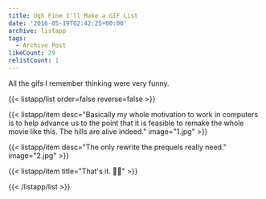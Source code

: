 ```yaml
---
title: Ugh Fine I'll Make a GIF List
date: '2016-05-19T02:42:25+00:00'
archive: listapp
tags: 
  - Archive Post
likeCount: 29
relistCount: 1
---
```


All the gifs I remember thinking were very funny.

<!--more-->

{{< listapp/list order=false reverse=false >}}

   {{< listapp/item
      desc="Basically my whole motivation to work in computers is to help advance us to the point that it is feasible to remake the whole movie like this. The hills are alive indeed."
      image="1.jpg" >}}

   {{< listapp/item
      desc="The only rewrite the prequels really need."
      image="2.jpg" >}}

   {{< listapp/item title="That's it. 🙅🏿" >}}

{{< /listapp/list >}}

